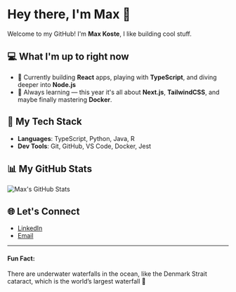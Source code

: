 # Hey there, I'm Max 👋

Welcome to my GitHub! I'm **Max Koste**, I like building cool stuff. 

## 💻 What I'm up to right now
- 🚀 Currently building **React** apps, playing with **TypeScript**, and diving deeper into **Node.js**
- 🌱 Always learning — this year it's all about **Next.js**, **TailwindCSS**, and maybe finally mastering **Docker**.
  
## 💪 My Tech Stack
- **Languages**: TypeScript, Python, Java, R
- **Dev Tools**: Git, GitHub, VS Code, Docker, Jest

## 📊 My GitHub Stats

![Max's GitHub Stats](https://github-readme-stats.vercel.app/api?username=maxkoste&show_icons=true&hide_title=true&hide=prs)


## 🌐 Let's Connect
- [LinkedIn](https://www.linkedin.com/in/maxkoste/)
- [Email](mailto:maxkoste@gmail.com)

---

#### Fun Fact:
There are underwater waterfalls in the ocean, like the Denmark Strait cataract, which is the world’s largest waterfall 🌊
